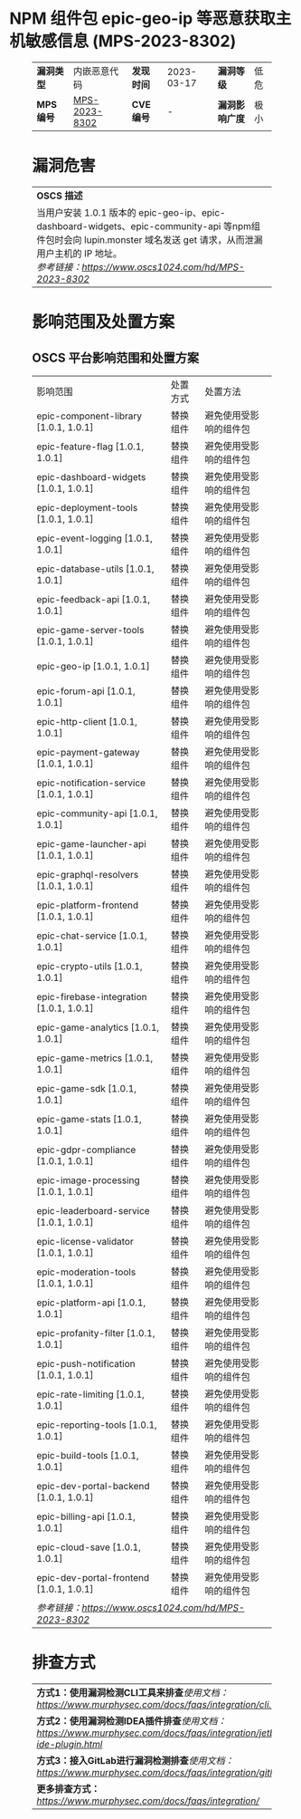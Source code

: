 # NPM 组件包 epic-geo-ip 等恶意获取主机敏感信息 (MPS-2023-8302)
<figure class="wp-block-table">
    <table>
        <tbody>
        <tr>
            <td><strong>漏洞类型</strong></td>
            <td>内嵌恶意代码</td>
            <td><strong>发现时间</strong></td>
            <td>2023-03-17</td>
            <td><strong>漏洞等级</strong></td>
            <td>低危</td>
        </tr>
        <tr>
            <td><strong>MPS编号</strong></td>
            <td><a href="https://www.oscs1024.com/hd/MPS-2023-8302">MPS-2023-8302</a></td>
            <td><strong>CVE编号</strong></td>
            <td>-</td>
            <td><strong>漏洞影响广度</strong></td>
            <td>极小</td>
        </tr>
        </tbody>
    </table>
</figure>


<figure class="wp-block-table">
    <h1 class="wp-block-heading">漏洞危害</h1>
    <table>
        <tbody>
        <tr>
            <td><strong>OSCS 描述</strong></td>
        </tr>
        <tr>
            <td>当用户安装 1.0.1 版本的 epic-geo-ip、epic-dashboard-widgets、epic-community-api 等npm组件包时会向 lupin.monster 域名发送 get 请求，从而泄漏用户主机的 IP 地址。<br><em>参考链接：<a
                    href="https://www.oscs1024.com/hd/MPS-2023-8302">https://www.oscs1024.com/hd/MPS-2023-8302</a></em>
            </td>
        </tr>
        </tbody>
    </table>
</figure>


<figure class="wp-block-table alignleft">
    <h1 class="wp-block-heading">影响范围及处置方案</h1>
    <h2 class="wp-block-heading"><strong>OSCS</strong> <strong>平台影响范围和处置方案</strong></h2>
    <table>
        <tbody>
        <tr>
            <td>影响范围</td>
            <td>处置方式</td>
            <td>处置方法</td>
        </tr>
        <tr><td rowspan="1">epic-component-library [1.0.1, 1.0.1]</td><td>替换组件</td><td>避免使用受影响的组件包</td></tr><tr><td rowspan="1">epic-feature-flag [1.0.1, 1.0.1]</td><td>替换组件</td><td>避免使用受影响的组件包</td></tr><tr><td rowspan="1">epic-dashboard-widgets [1.0.1, 1.0.1]</td><td>替换组件</td><td>避免使用受影响的组件包</td></tr><tr><td rowspan="1">epic-deployment-tools [1.0.1, 1.0.1]</td><td>替换组件</td><td>避免使用受影响的组件包</td></tr><tr><td rowspan="1">epic-event-logging [1.0.1, 1.0.1]</td><td>替换组件</td><td>避免使用受影响的组件包</td></tr><tr><td rowspan="1">epic-database-utils [1.0.1, 1.0.1]</td><td>替换组件</td><td>避免使用受影响的组件包</td></tr><tr><td rowspan="1">epic-feedback-api [1.0.1, 1.0.1]</td><td>替换组件</td><td>避免使用受影响的组件包</td></tr><tr><td rowspan="1">epic-game-server-tools [1.0.1, 1.0.1]</td><td>替换组件</td><td>避免使用受影响的组件包</td></tr><tr><td rowspan="1">epic-geo-ip [1.0.1, 1.0.1]</td><td>替换组件</td><td>避免使用受影响的组件包</td></tr><tr><td rowspan="1">epic-forum-api [1.0.1, 1.0.1]</td><td>替换组件</td><td>避免使用受影响的组件包</td></tr><tr><td rowspan="1">epic-http-client [1.0.1, 1.0.1]</td><td>替换组件</td><td>避免使用受影响的组件包</td></tr><tr><td rowspan="1">epic-payment-gateway [1.0.1, 1.0.1]</td><td>替换组件</td><td>避免使用受影响的组件包</td></tr><tr><td rowspan="1">epic-notification-service [1.0.1, 1.0.1]</td><td>替换组件</td><td>避免使用受影响的组件包</td></tr><tr><td rowspan="1">epic-community-api [1.0.1, 1.0.1]</td><td>替换组件</td><td>避免使用受影响的组件包</td></tr><tr><td rowspan="1">epic-game-launcher-api [1.0.1, 1.0.1]</td><td>替换组件</td><td>避免使用受影响的组件包</td></tr><tr><td rowspan="1">epic-graphql-resolvers [1.0.1, 1.0.1]</td><td>替换组件</td><td>避免使用受影响的组件包</td></tr><tr><td rowspan="1">epic-platform-frontend [1.0.1, 1.0.1]</td><td>替换组件</td><td>避免使用受影响的组件包</td></tr><tr><td rowspan="1">epic-chat-service [1.0.1, 1.0.1]</td><td>替换组件</td><td>避免使用受影响的组件包</td></tr><tr><td rowspan="1">epic-crypto-utils [1.0.1, 1.0.1]</td><td>替换组件</td><td>避免使用受影响的组件包</td></tr><tr><td rowspan="1">epic-firebase-integration [1.0.1, 1.0.1]</td><td>替换组件</td><td>避免使用受影响的组件包</td></tr><tr><td rowspan="1">epic-game-analytics [1.0.1, 1.0.1]</td><td>替换组件</td><td>避免使用受影响的组件包</td></tr><tr><td rowspan="1">epic-game-metrics [1.0.1, 1.0.1]</td><td>替换组件</td><td>避免使用受影响的组件包</td></tr><tr><td rowspan="1">epic-game-sdk [1.0.1, 1.0.1]</td><td>替换组件</td><td>避免使用受影响的组件包</td></tr><tr><td rowspan="1">epic-game-stats [1.0.1, 1.0.1]</td><td>替换组件</td><td>避免使用受影响的组件包</td></tr><tr><td rowspan="1">epic-gdpr-compliance [1.0.1, 1.0.1]</td><td>替换组件</td><td>避免使用受影响的组件包</td></tr><tr><td rowspan="1">epic-image-processing [1.0.1, 1.0.1]</td><td>替换组件</td><td>避免使用受影响的组件包</td></tr><tr><td rowspan="1">epic-leaderboard-service [1.0.1, 1.0.1]</td><td>替换组件</td><td>避免使用受影响的组件包</td></tr><tr><td rowspan="1">epic-license-validator [1.0.1, 1.0.1]</td><td>替换组件</td><td>避免使用受影响的组件包</td></tr><tr><td rowspan="1">epic-moderation-tools [1.0.1, 1.0.1]</td><td>替换组件</td><td>避免使用受影响的组件包</td></tr><tr><td rowspan="1">epic-platform-api [1.0.1, 1.0.1]</td><td>替换组件</td><td>避免使用受影响的组件包</td></tr><tr><td rowspan="1">epic-profanity-filter [1.0.1, 1.0.1]</td><td>替换组件</td><td>避免使用受影响的组件包</td></tr><tr><td rowspan="1">epic-push-notification [1.0.1, 1.0.1]</td><td>替换组件</td><td>避免使用受影响的组件包</td></tr><tr><td rowspan="1">epic-rate-limiting [1.0.1, 1.0.1]</td><td>替换组件</td><td>避免使用受影响的组件包</td></tr><tr><td rowspan="1">epic-reporting-tools [1.0.1, 1.0.1]</td><td>替换组件</td><td>避免使用受影响的组件包</td></tr><tr><td rowspan="1">epic-build-tools [1.0.1, 1.0.1]</td><td>替换组件</td><td>避免使用受影响的组件包</td></tr><tr><td rowspan="1">epic-dev-portal-backend [1.0.1, 1.0.1]</td><td>替换组件</td><td>避免使用受影响的组件包</td></tr><tr><td rowspan="1">epic-billing-api [1.0.1, 1.0.1]</td><td>替换组件</td><td>避免使用受影响的组件包</td></tr><tr><td rowspan="1">epic-cloud-save [1.0.1, 1.0.1]</td><td>替换组件</td><td>避免使用受影响的组件包</td></tr><tr><td rowspan="1">epic-dev-portal-frontend [1.0.1, 1.0.1]</td><td>替换组件</td><td>避免使用受影响的组件包</td></tr>
        <tr>
            <td colspan="3"><em>参考链接：</em><em><a
                    href="https://www.oscs1024.com/hd/MPS-2023-8302">https://www.oscs1024.com/hd/MPS-2023-8302</a></em></td>
        </tr>
        </tbody>
    </table>
</figure>


<figure class="wp-block-table">
    <h1 class="wp-block-heading">排查方式</h1>
    <table>
        <tbody>
        <tr>
            <td><strong>方式1：使用漏洞检测CLI工具来排查</strong><em>使用文档：<a
                    href="https://www.murphysec.com/docs/faqs/integration/cli.html">https://www.murphysec.com/docs/faqs/integration/cli.html</a></em>
            </td>
        </tr>
        <tr>
            <td><strong>方式2：使用漏洞检测IDEA插件排查</strong><em>使用文档：<a
                    href="https://www.murphysec.com/docs/faqs/integration/jetbrains-ide-plugin.html">https://www.murphysec.com/docs/faqs/integration/jetbrains-ide-plugin.html</a></em>
            </td>
        </tr>
        <tr>
            <td><strong>方式3：接入GitLab进行漏洞检测排查</strong><em>使用文档：<a
                    href="https://www.murphysec.com/docs/faqs/integration/gitlab.html">https://www.murphysec.com/docs/faqs/integration/gitlab.html</a></em>
            </td>
        </tr>
        <tr>
            <td><strong>更多排查方式：</strong><em><a
                    href="https://www.murphysec.com/docs/faqs/integration/">https://www.murphysec.com/docs/faqs/integration/</a></em>
            </td>
        </tr>
        </tbody>
    </table>
</figure>